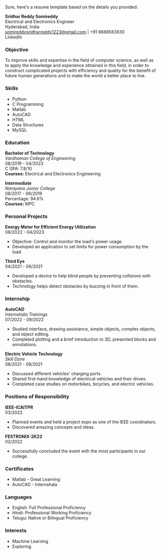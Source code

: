 Sure, here's a resume template based on the details you provided:



**Sridhar Reddy Somireddy**  
Electrical and Electronics Engineer  
Hyderabad, India  
somireddysridharreddy1223@gmail.com | +91 8688583630  
LinkedIn



### Objective
To improve skills and expertise in the field of computer science, as well as to apply the knowledge and experience obtained in this field, in order to construct complicated projects with efficiency and quality for the benefit of future human generations and to make the world a better place to live.



### Skills
- Python
- C Programming
- Matlab
- AutoCAD
- HTML
- Data Structures
- MySQL



### Education
**Bachelor of Technology**  
*Vardhaman College of Engineering*  
08/2019 - 04/2023  
C GPA: 7.8/10  
**Courses:** Electrical and Electronics Engineering

**Intermediate**  
*Narayana Junior College*  
08/2017 - 06/2019  
Percentage: 94.6%  
**Courses:** MPC



### Personal Projects
**Energy Meter for Efficient Energy Utilization**  
08/2022 - 04/2023  
- Objective: Control and monitor the load's power usage.
- Developed an application to set limits for power consumption by the load.

**Third Eye**  
04/2021 - 06/2021  
- Developed a device to help blind people by preventing collisions with obstacles.
- Technology helps detect obstacles by buzzing in front of them.



### Internship
**AutoCAD**  
*Internshala Trainings*  
07/2022 - 09/2022  
- Studied interface, drawing assistance, simple objects, complex objects, and object editing.
- Completed plotting and a brief introduction to 3D, presented blocks and annotations.

**Electric Vehicle Technology**  
*Skill Dzire*  
08/2021 - 09/2021  
- Discussed different vehicles' charging ports.
- Shared first-hand knowledge of electrical vehicles and their drives.
- Completed case studies on motorbikes, bicycles, and electric vehicles.



### Positions of Responsibility
**IEEE-ICAITPR**  
03/2022  
- Planned events and held a project expo as one of the IEEE coordinators.
- Discovered amazing concepts and ideas.

**FESTRONIX-2K22**  
02/2022  
- Successfully concluded the event with the most participants in our college.



### Certificates
- Matlab - Great Learning
- AutoCAD - Internshala



### Languages
- English: Full Professional Proficiency
- Hindi: Professional Working Proficiency
- Telugu: Native or Bilingual Proficiency



### Interests
- Machine Learning
- Exploring


